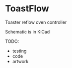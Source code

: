ToastFlow
=========

Toaster reflow oven controller

Schematic is in KiCad

TODO:
* testing
* code
* artwork
